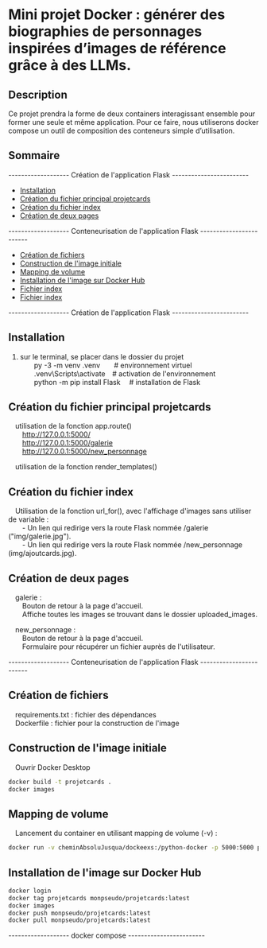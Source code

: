 # Mini projet Docker : générer des biographies de personnages inspirées d’images de référence grâce à des LLMs.

## Description
Ce projet prendra la forme de deux containers interagissant ensemble pour former une seule et même application. Pour ce faire, nous utiliserons docker compose un outil de composition des conteneurs simple d’utilisation.

## Sommaire
------------------- Création de l'application Flask ------------------------
- [Installation](#installation)
- [Création du fichier principal projetcards](#creation-du-fichier-principal-projetcards)
- [Création du fichier index](#creation-du-fichier-index)
- [Création de deux pages](#creation-de-deux-pages)

------------------- Conteneurisation de l'application Flask  ------------------------
- [Création de fichiers](#creation-de-fichiers)
- [Construction de l'image initiale](#construction-de-l-image-initiale)
- [Mapping de volume](#mapping-de-volume)
- [Installation de l'image sur Docker Hub](#installation-de-l-image-sur-Docker-Hub)
- [Fichier index](#fichier-index)
- [Fichier index](#fichier-index)


------------------- Création de l'application Flask ------------------------

## Installation
1. sur le terminal, se placer dans le dossier du projet  
&emsp;&emsp;py -3 -m venv .venv&emsp;&emsp;# environnement virtuel  
&emsp;&emsp;.venv\Scripts\activate&emsp;# activation de l'environnement  
&emsp;&emsp;python -m pip install Flask &emsp;# installation de Flask  

## Création du fichier principal projetcards
&emsp;utilisation de la fonction app.route()  
&emsp;&emsp;http://127.0.0.1:5000/  
&emsp;&emsp;http://127.0.0.1:5000/galerie  
&emsp;&emsp;http://127.0.0.1:5000/new_personnage

&emsp;utilisation de la fonction render_templates()

## Création du fichier index
&emsp;Utilisation de la fonction url_for(), avec l'affichage d'images sans utiliser de variable :  
&emsp;&emsp;- Un lien qui redirige vers la route Flask nommée /galerie ("img/galerie.jpg").  
&emsp;&emsp;- Un lien qui redirige vers la route Flask nommée /new_personnage (img/ajoutcards.jpg).
    
## Création de deux pages
&emsp;galerie :  
&emsp;&emsp;Bouton de retour à la page d'accueil.  
&emsp;&emsp;Affiche toutes les images se trouvant dans le dossier uploaded_images.

&emsp;new_personnage :  
&emsp;&emsp;Bouton de retour à la page d'accueil.  
&emsp;&emsp;Formulaire pour récupérer un fichier auprès de l'utilisateur.


------------------- Conteneurisation de l'application Flask  ------------------------

## Création de fichiers   
&emsp;requirements.txt : fichier des dépendances  
&emsp;Dockerfile : fichier pour la construction de l'image  

## Construction de l'image initiale  
&emsp;Ouvrir Docker Desktop  
```Bash 
docker build -t projetcards .  
docker images  
```  

## Mapping de volume
&emsp;Lancement du container en utilisant mapping de volume (-v) :
```Bash 
docker run -v cheminAbsoluJusqua/dockeexs:/python-docker -p 5000:5000 projetcards 
```  

## Installation de l'image sur Docker Hub
```Bash 
docker login
docker tag projetcards monpseudo/projetcards:latest
docker images
docker push monpseudo/projetcards:latest
docker pull monpseudo/projetcards:latest
```  

------------------- docker compose  ------------------------

## 
